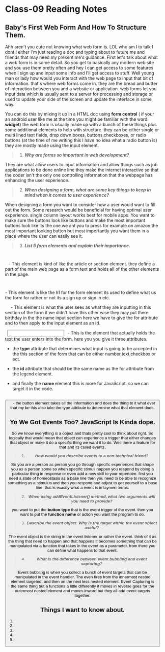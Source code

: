 # Class-09 Reading Notes

## Baby's First Web Form And How To Structure Them.

Ahh aren't you cute not knowing what web form is. LOL who am I to talk I dont I either I'm just reading a doc and 
typing about to future me and friends that may need my present me's guidance. First let's talk about what a web 
form is in some detail. So you get to basically any modern web site and you use them pretty often and hey I can get 
access to some features when I sign up and input some info and I'll get access to stuff. Well young man or lady how 
would you interact with the web page to input that bit of information. that's where web forms come in. they are the 
bread and butter of interaction between you and a website or application. web forms let you input data which is 
usually sent to a server for processing and storage or used to update your side of the screen and update the 
interface in some way. 

You can do this by mixing it up in a HTML doc using **form control** ( if your an android user like me at the time 
you might be familiar with the word **widget**)  the web form is usually made up with a bunch of these things plus 
some additional elements to help with structure. they can be either single or multi lined text fields, drop down 
boxes, buttons,checkboxes, or radio buttons (at the time of me writing this I have no idea what a radio button is) 
they are mostly made using the input element.

>1. ***Why are forms so important in web development?***

They are what allow users to input information and allow things such as job applications to be done online line 
they make the internet interactive so that the coder isn't the only one controlling information that the webpage 
has enhancing the user experience.

>2. ***When designing a form, what are some key things to keep in mind when it comes to user experience?***

When designing a form you want to consider how a user would want to fill out the form. Some research would be 
beneficial for having optimal user experience. single column layout works best for mobile apps. You want to make 
sure the buttons look like buttons and make the most important buttons look like its the one we ant you to press 
for example on amazon the most important looking button but most importantly you want them in a place where the 
user can easily see it. 

>3. ***List 5 form elements and explain their importance.*** 

<code> <form> </code> - This element is kind of like the article or section element. they define a part of the main 
web page as a form text and holds all of the other elements in the page.

<code> <legend> </code> - This element is like the h1 for the form element its used to define what us the form for 
rather or not its a sign up or sign in etc. 

<code> <label> </code> - This element is what the user sees as what they are inputting in this section of the form 
if we didn't have this other wise they may put there birthday in the the name input section here we have to give 
the for attribute and to then apply to the input element as an id.

<code> <input> </code> -  This is the element that actually holds the text the user enters into the form. here you 
you give it three attributes.
 
 - the **type** attribute that determines what input is going to be accepted in the this section of the form that 
 can be either number,text,checkbox or ect. 
 
 - the **id** attribute that should be the same name as the for attribute from the legend element.

 - and finally the **name** element this is more for JavaScript. so we can target it in the code.

<code> <button> </code> - the button element takes all the information and does the thing to it what ever that my 
be this also take the type attribute to determine what that element does. 

## Yo We Got Events Too? JavaScript Is Kinda dope.

So we know everything is a object and thats pretty cool to think about right. So logically that would mean that 
object can experience a trigger that either changes that object or make it do a specific thing we want it to do. 
Well there a feature for that and its called events. 

>1. ***How would you describe events to a non-technical friend?*** 

So you are a person as person you go through specific experiences that shape you as a person some so when specific 
stimuli happen you respond by doing a particular thing in response or even add a new skill to your repertoire. 
first you need a state of homeostasis as a base line then you need to be able to recognize something as a stimulus 
and then you respond and adjust to get yourself to a base line. that is exactly what a event is in laymen terms.

>2. ***When using addEventListener() method, what two arguments will you need to provide?***

you want to put the **button type** that is the event trigger of the event. then you want to put the **function name** or action you want the program to do.  

>3. ***Describe the event object. Why is the target within the event object useful?***

The event object is the string in the event listener or rather the event. think of it as the thing that need to 
happen and that happens it becomes something that can be manipulated via a function that takes in the event as a 
parameter. from there you can define what happens to that event. 

>4. ***What is the difference between event bubbling and event capturing?***

Event bubbling is when you collect a bunch of event targets that can be manipulated in the event handler. The even fires from the innermost nested element targeted, and then on the next less nested element. Event Capturing is the same thing but a functions a little differently it moves in reverse goes for the outermost nested element and moves inward but they all add event targets together. 

## Things I want to know about.

1. 

2. 

3. 

4. 

5. 